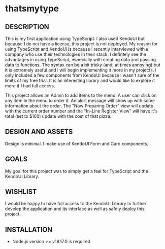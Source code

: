 # thatsmytype

## DESCRIPTION

This is my first application using TypeScript. I also used KendoUI but because I do not have a license, this project is not deployed. My reason for using TypeScript and KendoUI is because I recently interviewed with a company who use their technologies in their stack. I defintely see the advantages in using TypeScript, especially with creating data and passing data to functions. The syntax can be a bit tricky (and, at times annoying) but it is extremely useful and I will begin implementing it more in my projects. I only included a few components from KendoUI because I wasn't sure of the limits of my free trial. It is an interesting library and would like to explore it more if I had full access.

This project allows an Admin to add items to the menu. A user can click on any item in the menu to order it. An alert message will show up with some information about the order. The "Now Preparing Order" view will update with the current order number and the "In-Line Register View" will have it's total (set to $100) update with the cost of that pizza.

## DESIGN AND ASSETS

Design is minimal. I make use of KendoUI Form and Card components.

## GOALS

My goal for this project was to simply get a feel for TypeScript and the KendoUI Library.

## WISHLIST

I would be happy to have full access to the KendoUI Library to further develop the application and its interface as well as safely deploy this project.

## INSTALLATION

- Node.js version >= v18.17.0 is required
